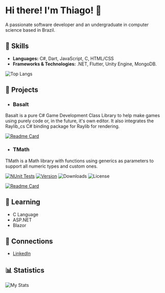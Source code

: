 # Hi there! I'm Thiago! 👋
A passionate software developer and an undergraduate in computer science based in Brazil. 

## 🔧 Skills
- **Languages:** C#, Dart, JavaScript, C, HTML/CSS
- **Frameworks & Technologies:** .NET, Flutter, Unity Engine, MongoDB.

![Top Langs](https://github-readme-stats.vercel.app/api/top-langs/?username=thiagomvas&layout=compact&exclude_repo=attom,luportfolio,particlesim&hide=shaderlab,hlsl,glsl,cmake&theme=transparent&title_color=e6e6e6&text_color=e6e6e6&icon_color=eb233b&border_color=e6e6e6)
## 🚀 Projects
- ### Basalt
Basalt is a pure C# Game Development Class Library to help make games using purely code or, in the future, it's own editor. It also integrates the Raylib_cs C# binding package for Raylib for rendering.

[![Readme Card](https://github-readme-stats.vercel.app/api/pin/?username=thiagomvas&repo=basalt&theme=transparent&title_color=e6e6e6&text_color=e6e6e6&icon_color=eb233b&border_color=e6e6e6)](https://github.com/thiagomvas/Basalt)

- ### TMath
TMath is a Math library with functions using generics as parameters to support all numeric types and custom ones.

[![NUnit Tests](https://github.com/thiagomvas/TMath/actions/workflows/dotnet.yml/badge.svg)](https://github.com/thiagomvas/TMath/actions/workflows/dotnet.yml) [![Version](https://img.shields.io/nuget/v/tmath
)](https://www.nuget.org/packages/TMath/) ![Downloads](https://img.shields.io/nuget/dt/tmath
) ![License](https://img.shields.io/github/license/thiagomvas/tmath)


[![Readme Card](https://github-readme-stats.vercel.app/api/pin/?username=thiagomvas&repo=tmath&theme=transparent&title_color=e6e6e6&text_color=e6e6e6&icon_color=eb233b&border_color=e6e6e6)](https://github.com/thiagomvas/TMath)

## 🌱 Learning
- C Language
- ASP.NET
- Blazor

## 🤝 Connections
- [LinkedIn](https://www.linkedin.com/in/thiago-m-vasconcelos/)

## 📊 Statistics
![My Stats](https://github-readme-stats.vercel.app/api?username=thiagomvas&show_icons=true&theme=transparent&title_color=e6e6e6&text_color=e6e6e6&icon_color=eb233b&border_color=e6e6e6)
